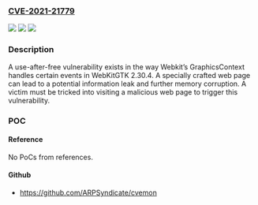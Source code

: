 ### [CVE-2021-21779](https://cve.mitre.org/cgi-bin/cvename.cgi?name=CVE-2021-21779)
![](https://img.shields.io/static/v1?label=Product&message=Webkit&color=blue)
![](https://img.shields.io/static/v1?label=Version&message=n%2Fa&color=blue)
![](https://img.shields.io/static/v1?label=Vulnerability&message=CWE-416%3A%20Use%20After%20Free&color=brighgreen)

### Description

A use-after-free vulnerability exists in the way Webkit’s GraphicsContext handles certain events in WebKitGTK 2.30.4. A specially crafted web page can lead to a potential information leak and further memory corruption. A victim must be tricked into visiting a malicious web page to trigger this vulnerability.

### POC

#### Reference
No PoCs from references.

#### Github
- https://github.com/ARPSyndicate/cvemon

